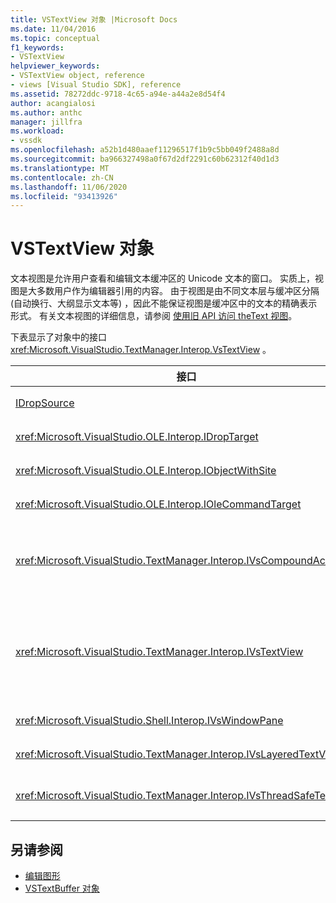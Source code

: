```yaml
---
title: VSTextView 对象 |Microsoft Docs
ms.date: 11/04/2016
ms.topic: conceptual
f1_keywords:
- VSTextView
helpviewer_keywords:
- VSTextView object, reference
- views [Visual Studio SDK], reference
ms.assetid: 78272ddc-9718-4c65-a94e-a44a2e8d54f4
author: acangialosi
ms.author: anthc
manager: jillfra
ms.workload:
- vssdk
ms.openlocfilehash: a52b1d480aaef11296517f1b9c5bb049f2488a8d
ms.sourcegitcommit: ba966327498a0f67d2df2291c60b62312f40d1d3
ms.translationtype: MT
ms.contentlocale: zh-CN
ms.lasthandoff: 11/06/2020
ms.locfileid: "93413926"
---
```

# <a name="vstextview-object"></a>VSTextView 对象

文本视图是允许用户查看和编辑文本缓冲区的 Unicode 文本的窗口。 实质上，视图是大多数用户作为编辑器引用的内容。 由于视图是由不同文本层与缓冲区分隔 (自动换行、大纲显示文本等) ，因此不能保证视图是缓冲区中的文本的精确表示形式。 有关文本视图的详细信息，请参阅 [使用旧 API 访问 theText 视图](/previous-versions/visualstudio/visual-studio-2015/extensibility/accessing-thetext-view-by-using-the-legacy-api?preserve-view=true&view=vs-2015)。

下表显示了对象中的接口 <xref:Microsoft.VisualStudio.TextManager.Interop.VsTextView> 。

|接口|说明|
|---------------|-----------------|
|[IDropSource](/windows/desktop/api/oleidl/nn-oleidl-idropsource)|标准 OLE 接口。|
|<xref:Microsoft.VisualStudio.OLE.Interop.IDropTarget>|标准 OLE 接口。|
|<xref:Microsoft.VisualStudio.OLE.Interop.IObjectWithSite>|标准 OLE 接口。|
|<xref:Microsoft.VisualStudio.OLE.Interop.IOleCommandTarget>|标准 OLE 接口。|
|<xref:Microsoft.VisualStudio.TextManager.Interop.IVsCompoundAction>|启用复合操作 (即，) 中的单个撤消/重做单元分组的操作。|
|<xref:Microsoft.VisualStudio.TextManager.Interop.IVsTextView>|提供用于管理和访问视图的基本方法。 `IVsTextView` 不是线程安全的。|
|<xref:Microsoft.VisualStudio.Shell.Interop.IVsWindowPane>|创建和管理窗口窗格。|
|<xref:Microsoft.VisualStudio.TextManager.Interop.IVsLayeredTextView>|与文本层交互。|
|<xref:Microsoft.VisualStudio.TextManager.Interop.IVsThreadSafeTextView>|从不同的线程对视图执行操作。|

## <a name="see-also"></a>另请参阅

- [编辑图形](https://www.microsoft.com/download/details.aspx?id=55984)
- [VSTextBuffer 对象](../extensibility/vstextbuffer-object.md)